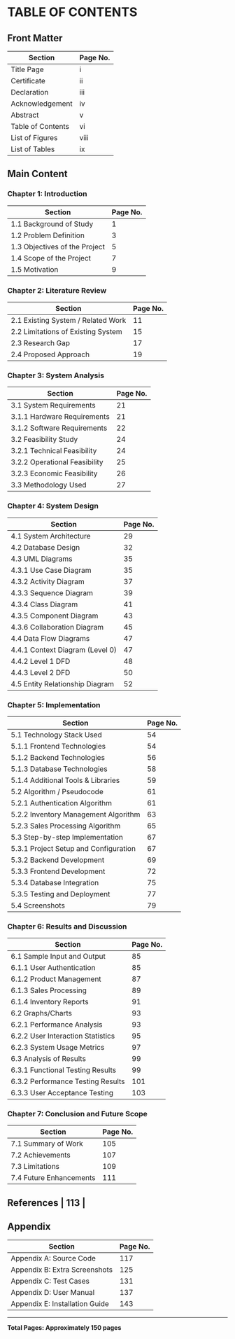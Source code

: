 # TABLE OF CONTENTS

## Front Matter
| Section | Page No. |
|---------|----------|
| Title Page | i |
| Certificate | ii |
| Declaration | iii |
| Acknowledgement | iv |
| Abstract | v |
| Table of Contents | vi |
| List of Figures | viii |
| List of Tables | ix |

## Main Content

### Chapter 1: Introduction
| Section | Page No. |
|---------|----------|
| 1.1 Background of Study | 1 |
| 1.2 Problem Definition | 3 |
| 1.3 Objectives of the Project | 5 |
| 1.4 Scope of the Project | 7 |
| 1.5 Motivation | 9 |

### Chapter 2: Literature Review
| Section | Page No. |
|---------|----------|
| 2.1 Existing System / Related Work | 11 |
| 2.2 Limitations of Existing System | 15 |
| 2.3 Research Gap | 17 |
| 2.4 Proposed Approach | 19 |

### Chapter 3: System Analysis
| Section | Page No. |
|---------|----------|
| 3.1 System Requirements | 21 |
| 3.1.1 Hardware Requirements | 21 |
| 3.1.2 Software Requirements | 22 |
| 3.2 Feasibility Study | 24 |
| 3.2.1 Technical Feasibility | 24 |
| 3.2.2 Operational Feasibility | 25 |
| 3.2.3 Economic Feasibility | 26 |
| 3.3 Methodology Used | 27 |

### Chapter 4: System Design
| Section | Page No. |
|---------|----------|
| 4.1 System Architecture | 29 |
| 4.2 Database Design | 32 |
| 4.3 UML Diagrams | 35 |
| 4.3.1 Use Case Diagram | 35 |
| 4.3.2 Activity Diagram | 37 |
| 4.3.3 Sequence Diagram | 39 |
| 4.3.4 Class Diagram | 41 |
| 4.3.5 Component Diagram | 43 |
| 4.3.6 Collaboration Diagram | 45 |
| 4.4 Data Flow Diagrams | 47 |
| 4.4.1 Context Diagram (Level 0) | 47 |
| 4.4.2 Level 1 DFD | 48 |
| 4.4.3 Level 2 DFD | 50 |
| 4.5 Entity Relationship Diagram | 52 |

### Chapter 5: Implementation
| Section | Page No. |
|---------|----------|
| 5.1 Technology Stack Used | 54 |
| 5.1.1 Frontend Technologies | 54 |
| 5.1.2 Backend Technologies | 56 |
| 5.1.3 Database Technologies | 58 |
| 5.1.4 Additional Tools & Libraries | 59 |
| 5.2 Algorithm / Pseudocode | 61 |
| 5.2.1 Authentication Algorithm | 61 |
| 5.2.2 Inventory Management Algorithm | 63 |
| 5.2.3 Sales Processing Algorithm | 65 |
| 5.3 Step-by-step Implementation | 67 |
| 5.3.1 Project Setup and Configuration | 67 |
| 5.3.2 Backend Development | 69 |
| 5.3.3 Frontend Development | 72 |
| 5.3.4 Database Integration | 75 |
| 5.3.5 Testing and Deployment | 77 |
| 5.4 Screenshots | 79 |

### Chapter 6: Results and Discussion
| Section | Page No. |
|---------|----------|
| 6.1 Sample Input and Output | 85 |
| 6.1.1 User Authentication | 85 |
| 6.1.2 Product Management | 87 |
| 6.1.3 Sales Processing | 89 |
| 6.1.4 Inventory Reports | 91 |
| 6.2 Graphs/Charts | 93 |
| 6.2.1 Performance Analysis | 93 |
| 6.2.2 User Interaction Statistics | 95 |
| 6.2.3 System Usage Metrics | 97 |
| 6.3 Analysis of Results | 99 |
| 6.3.1 Functional Testing Results | 99 |
| 6.3.2 Performance Testing Results | 101 |
| 6.3.3 User Acceptance Testing | 103 |

### Chapter 7: Conclusion and Future Scope
| Section | Page No. |
|---------|----------|
| 7.1 Summary of Work | 105 |
| 7.2 Achievements | 107 |
| 7.3 Limitations | 109 |
| 7.4 Future Enhancements | 111 |

## References | 113 |

## Appendix
| Section | Page No. |
|---------|----------|
| Appendix A: Source Code | 117 |
| Appendix B: Extra Screenshots | 125 |
| Appendix C: Test Cases | 131 |
| Appendix D: User Manual | 137 |
| Appendix E: Installation Guide | 143 |

---

**Total Pages: Approximately 150 pages**